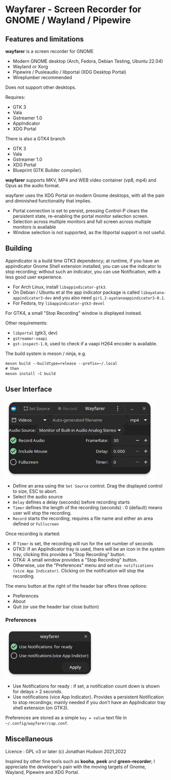 # Wayfarer - Screen Recorder for GNOME / Wayland / Pipewire

## Features and limitations

**wayfarer** is a screen recorder for GNOME

* Modern GNOME desktop (Arch, Fedora, Debian Testing, Ubuntu 22.04)
* Wayland or Xorg
* Pipewire / Pusleaudio / libportal (XDG Desktop Portal)
* Wireplumber recommended

Does not support other desktops.

Requires:

* GTK 3
* Vala
* Gstreamer 1.0
* AppIndicator
* XDG Portal

There is also a  GTK4 branch

* GTK 3
* Vala
* Gstreamer 1.0
* XDG Portal
* Blueprint (GTK Builder compiler).

**wayfarer** supports MKV, MP4 and WEB video container (vp8, mp4) and Opus as the audio format.

wayfarer uses the XDG Portal on modern Gnome desktops, with all the pain and diminished functionality that implies.

* Portal connection is set to persist, pressing Control-P clears the persistent state, re-enabling the portal monitor selection screen.
* Selection across multiple monitors and full screen across multiple monitors is available
* Window selection is not supported, as the libportal support is not useful.

## Building

Appindicator is a build time GTK3 dependency; at runtime, if you have an appindicator Gnome Shell extension installed, you can use the indicator to stop recording; without such an indicator, you can use Notification, with a less good user experience.

* For Arch Linux, install `libappindicator-gtk3`.
* On Debian / Ubuntu et al the app indicator package is called `libayatana-appindicator3-dev` and you also need `gir1.2-ayatanaappindicator3-0.1`.
* For Fedora, try `libappindicator-gtk3-devel`

For GTK4, a small "Stop Recording" window is displayed instead.

Other requirements:

* `libportal` (gtk3, dev)
* `gstreamer-vaapi`
* `gst-inspect-1.0`, used to check if a vaapi H264 encoder is available.

The build system is meson / ninja, e.g.

```
meson build --buildtype=release --prefix=~/.local
# then
meson install -C build
```

## User Interface

![Main Window](data/assets/wayfarer-window.png)

* Define an area using the `Set Source` control. Drag the displayed control to size, ESC to abort.
* Select the audio source
* `Delay` defines a delay (seconds) before recording starts
* `Timer` defines the length of the recording (seconds) : 0 (default) means user will stop the recording.
* `Record` starts the recording; requires a file name and either an area defined or `Fullscreen`

Once recording is started:

* If `Timer` is set, the recording will run for the set number of seconds
* GTK3: If an AppIndicator tray is used, there will be an icon in the system tray, clicking this provides a "Stop Recording" button.
* GTK4: A small window provides a "Stop Recording" button.
* Otherwise, use the "Preferences" menu and set `Use notifications (vice App Indicator)`. Clicking on the notification will stop the recording.

The menu button at the right of the header bar offers three options:

* Preferences
* About
* Quit (or use the header bar close button)

### Preferences

![Main Window](data/assets/wayfarer-prefs.png)

* Use Notifications for ready : if set, a notification count down is shown for delays > 2 seconds.
* Use notifications (vice App Indicator). Provides a persistent Notification to stop recordings; mainly needed if you don't have an AppIndicator tray shell extension (on GTK3).

Preferences are stored as a simple `key = value` text file in `~/.config/wayfarer/cap.conf`.


## Miscellaneous

Licence : GPL v3 or later
(c) Jonathan Hudson 2021,2022

Inspired by other fine tools such as **kooha**,  **peek** and **green-recorder**; I appreciate the developer's pain with the moving targets of Gnome, Wayland, Pipewire and XDG Portal.
